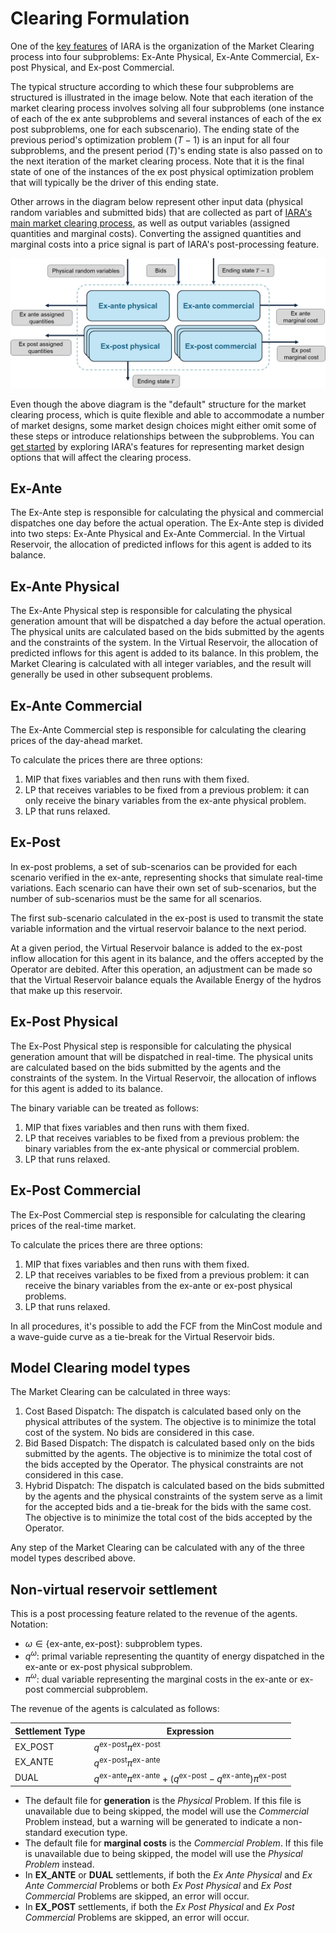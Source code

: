 # Clearing Formulation

One of the [key features](key_features.md) of IARA is the organization of the Market Clearing process into four subproblems: Ex-Ante Physical, Ex-Ante Commercial, Ex-post Physical, and Ex-post Commercial.

The typical structure according to which these four subproblems are structured is illustrated in the image below. Note that each iteration of the market clearing process involves solving all four subproblems (one instance of each of the ex ante subproblems and several instances of each of the ex post subproblems, one for each subscenario). The ending state of the previous period's optimization problem ($T-1$) is an input for all four subproblems, and the present period ($T$)'s ending state is also passed on to the next iteration of the market clearing process. Note that it is the final state of one of the instances of the ex post physical optimization problem that will typically be the driver of this ending state.

Other arrows in the diagram below represent other input data (physical random variables and submitted bids) that are collected as part of [IARA's main market clearing process](key_features.md#the-market-clearing-process), as well as output variables (assigned quantities and marginal costs). Converting the assigned quantities and marginal costs into a price signal is part of IARA's post-processing feature.

![Diagram](./assets/Picture_Subproblems.png)

Even though the above diagram is the "default" structure for the market clearing process, which is quite flexible and able to accommodate a number of market designs, some market design choices might either omit some of these steps or introduce relationships between the subproblems. You can [get started](tutorial/first_execution.md) by exploring IARA's features for representing market design options that will affect the clearing process.

## Ex-Ante

The Ex-Ante step is responsible for calculating the physical and commercial dispatches one day before the actual operation. The Ex-Ante step is divided into two steps: Ex-Ante Physical and Ex-Ante Commercial. 
In the Virtual Reservoir, the allocation of predicted inflows for this agent is added to its balance.

## Ex-Ante Physical

The Ex-Ante Physical step is responsible for calculating the physical generation amount that will be dispatched a day before the actual operation. The physical units are calculated based on the bids submitted by the agents and the constraints of the system. In the Virtual Reservoir, the allocation of predicted inflows for this agent is added to its balance.
In this problem, the Market Clearing is calculated with all integer variables, and the result will generally be used in other subsequent problems.

## Ex-Ante Commercial

The Ex-Ante Commercial step is responsible for calculating the clearing prices of the day-ahead market.

To calculate the prices there are three options:

1. MIP that fixes variables and then runs with them fixed.
2. LP that receives variables to be fixed from a previous problem: it can only receive the binary variables from the ex-ante physical problem.
3. LP that runs relaxed.

## Ex-Post

In ex-post problems, a set of sub-scenarios can be provided for each scenario verified in the ex-ante, representing shocks that simulate real-time variations. Each scenario can have their own set of sub-scenarios, but the number of sub-scenarios must be the same for all scenarios.

The first sub-scenario calculated in the ex-post is used to transmit the state variable information and the virtual reservoir balance to the next period.

At a given period, the Virtual Reservoir balance is added to the ex-post inflow allocation for this agent in its balance, and the offers accepted by the Operator are debited. After this operation, an adjustment can be made so that the Virtual Reservoir balance equals the Available Energy of the hydros that make up this reservoir.

## Ex-Post Physical

The Ex-Post Physical step is responsible for calculating the physical generation amount that will be dispatched in real-time. The physical units are calculated based on the bids submitted by the agents and the constraints of the system. In the Virtual Reservoir, the allocation of inflows for this agent is added to its balance.

The binary variable can be treated as follows:

1. MIP that fixes variables and then runs with them fixed.
2. LP that receives variables to be fixed from a previous problem: the binary variables from the ex-ante physical or commercial problem.
3. LP that runs relaxed.

## Ex-Post Commercial

The Ex-Post Commercial step is responsible for calculating the clearing prices of the real-time market.

To calculate the prices there are three options:

1. MIP that fixes variables and then runs with them fixed.
2. LP that receives variables to be fixed from a previous problem: it can receive the binary variables from the ex-ante or ex-post physical problems.
3. LP that runs relaxed.

In all procedures, it's possible to add the FCF from the MinCost module and a wave-guide curve as a tie-break for the Virtual Reservoir bids.

## Model Clearing model types

The Market Clearing can be calculated in three ways:

1. Cost Based Dispatch: The dispatch is calculated based only on the physical attributes of the system. The objective is to minimize the total cost of the system. No bids are considered in this case.
2. Bid Based Dispatch: The dispatch is calculated based only on the bids submitted by the agents. The objective is to minimize the total cost of the bids accepted by the Operator. The physical constraints are not considered in this case.
3. Hybrid Dispatch: The dispatch is calculated based on the bids submitted by the agents and the physical constraints of the system serve as a limit for the accepted bids and a tie-break for the bids with the same cost. The objective is to minimize the total cost of the bids accepted by the Operator.

Any step of the Market Clearing can be calculated with any of the three model types described above.

## Non-virtual reservoir settlement

This is a post processing feature related to the revenue of the agents.
Notation:
- $\omega \in \{\text{ex-ante}, \text{ex-post}\}$: subproblem types.
- $q^{\omega}$: primal variable representing the quantity of energy dispatched in the ex-ante or ex-post physical subproblem.
- $\pi^{\omega}$: dual variable representing the marginal costs in the ex-ante or ex-post commercial subproblem.

The revenue of the agents is calculated as follows:

| Settlement Type | Expression |
| --------------- | ---------- |
| EX_POST | $q^{\text{ex-post}} \pi^{\text{ex-post}}$ |
| EX_ANTE | $q^{\text{ex-post}} \pi^{\text{ex-ante}}$ |
| DUAL  | $q^{\text{ex-ante}} \pi^{\text{ex-ante}}+(q^{\text{ex-post}}-q^{\text{ex-ante}} ) \pi^{\text{ex-post}}$ |

- The default file for **generation** is the *Physical* Problem. If this file is unavailable due to being skipped,
  the model will use the *Commercial* Problem instead, but a warning will be generated to indicate a non-standard execution type.
- The default file for **marginal costs** is the *Commercial Problem*. If this file is unavailable due to being skipped,
  the model will use the *Physical Problem* instead.
- In **EX_ANTE** or **DUAL** settlements, if both the *Ex Ante Physical* and *Ex Ante Commercial* Problems or
  both *Ex Post Physical* and *Ex Post Commercial* Problems are skipped, an error will occur.
- In **EX_POST** settlements, if both the *Ex Post Physical* and *Ex Post Commercial* Problems are skipped, an error will occur.

